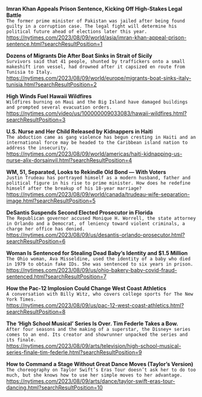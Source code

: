 **Imran Khan Appeals Prison Sentence, Kicking Off High-Stakes Legal Battle**\
`The former prime minister of Pakistan was jailed after being found guilty in a corruption case. The legal fight will determine his political future ahead of elections later this year.`\
https://nytimes.com/2023/08/09/world/asia/imran-khan-appeal-prison-sentence.html?searchResultPosition=1

**Dozens of Migrants Die After Boat Sinks in Strait of Sicily**\
`Survivors said that 41 people, shunted by traffickers onto a small makeshift iron vessel, had drowned after it capsized en route from Tunisia to Italy.`\
https://nytimes.com/2023/08/09/world/europe/migrants-boat-sinks-italy-tunisia.html?searchResultPosition=2

**High Winds Fuel Hawaii Wildfires**\
`Wildfires burning on Maui and the Big Island have damaged buildings and prompted several evacuation orders.`\
https://nytimes.com/video/us/100000009033083/hawaii-wildfires.html?searchResultPosition=3

**U.S. Nurse and Her Child Released by Kidnappers in Haiti**\
`The abduction came as gang violence has begun cresting in Haiti and an international force may be headed to the Caribbean island nation to address the insecurity.`\
https://nytimes.com/2023/08/09/world/americas/haiti-kidnapping-us-nurse-alix-dorsainvil.html?searchResultPosition=4

**WM, 51, Separated, Looks to Rekindle Old Bond — With Voters**\
`Justin Trudeau has portrayed himself as a modern husband, father and political figure in his rise to prime minister. How does he redefine himself after the breakup of his 18-year marriage?`\
https://nytimes.com/2023/08/09/world/canada/trudeau-wife-separation-image.html?searchResultPosition=5

**DeSantis Suspends Second Elected Prosecutor in Florida**\
`The Republican governor accused Monique H. Worrell, the state attorney in Orlando and a Democrat, of leniency toward violent criminals, a charge her office has denied.`\
https://nytimes.com/2023/08/09/us/desantis-orlando-prosecutor.html?searchResultPosition=6

**Woman Is Sentenced for Stealing Dead Baby’s Identity and $1.5 Million**\
`The Ohio woman, Ava Misseldine, used the identity of a baby who died in 1979 to obtain fake IDs. She was sentenced to six years in prison.`\
https://nytimes.com/2023/08/09/us/ohio-bakery-baby-covid-fraud-sentenced.html?searchResultPosition=7

**How the Pac-12 Implosion Could Change West Coast Athletics**\
`A conversation with Billy Witz, who covers college sports for The New York Times.`\
https://nytimes.com/2023/08/09/us/pac-12-west-coast-athletics.html?searchResultPosition=8

**The ‘High School Musical’ Series Is Over. Tim Federle Takes a Bow.**\
`After four seasons and the making of a superstar, the Disney+ series comes to an end. Its creator and showrunner unpacked the series and its finale.`\
https://nytimes.com/2023/08/09/arts/television/high-school-musical-series-finale-tim-federle.html?searchResultPosition=9

**How to Command a Stage Without Great Dance Moves (Taylor’s Version)**\
`The choreography on Taylor Swift’s Eras Tour doesn’t ask her to do too much, but she knows how to use her simple moves to her advantage.`\
https://nytimes.com/2023/08/09/arts/dance/taylor-swift-eras-tour-dancing.html?searchResultPosition=10

